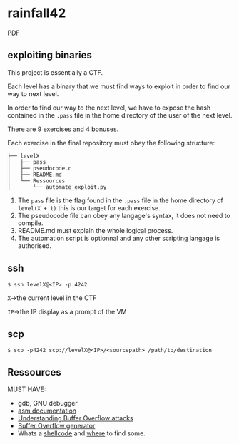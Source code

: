 # rainfall42 

[PDF](https://linx.zapashcanon.fr/wwpgbqo1.pdf)

## exploiting binaries

This project is essentially a CTF.

Each level has a binary that we must find ways to exploit in order to find our way to next level.

In order to find our way to the next level, we have to expose the hash contained in the `.pass` file in the home directory of the user of the next level.

There are 9 exercises and 4 bonuses.

Each exercise in the final repository must obey the following structure:

```shell-session
├── levelX
│   ├── pass
│   ├── pseudocode.c
│   ├── README.md
│   └── Ressources
│       └── automate_exploit.py
```

1. The `pass` file is the flag found in the `.pass` file in the home directory of `level(X + 1)` this is our target for each exercise.
2. The pseudocode file can obey any langage's syntax, it does not need to compile.
3. README.md must explain the whole logical process.
4. The automation script is optionnal and any other scripting langage is authorised.

## ssh

```shell-session
$ ssh levelX@<IP> -p 4242
```

`X`->the current level in the CTF

`IP`->the IP display as a prompt of the VM

## scp

```shell-session
$ scp -p4242 scp://levelX@<IP>/<sourcepath> /path/to/destination
```

## Ressources

MUST HAVE:
- gdb, GNU debugger
- [asm documentation](https://beta.hackndo.com/assembly-basics/)
- [Understanding Buffer Overflow attacks](https://itandsecuritystuffs.wordpress.com/2014/03/18/understanding-buffer-overflows-attacks-part-1/)
- [Buffer Overflow generator](https://wiremask.eu/tools/buffer-overflow-pattern-generator/)
- Whats a [shellcode](https://fr.wikipedia.org/wiki/Shellcode) and [where](http://shell-storm.org/shellcode/) to find some.
